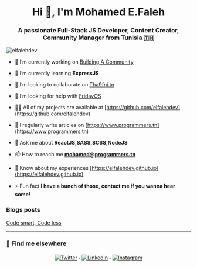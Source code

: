 <h1 align="center">Hi 👋, I'm Mohamed E.Faleh</h1>
<h3 align="center">A passionate Full-Stack JS Developer, Content Creator, Community Manager from Tunisia 🇹🇳</h3>

<p align="left"> <img src="https://komarev.com/ghpvc/?username=elfalehdev&label=Profile%20views&color=0e75b6&style=flat" alt="elfalehdev" /> </p>

- 🔭 I’m currently working on [Building A Community](https://github.com/TunisianProgrammingLovers)

- 🌱 I’m currently learning **ExpressJS**

- 👯 I’m looking to collaborate on [Tha9fni.tn](https://github.com/tunpl/tha9fni.tn)

- 🤝 I’m looking for help with [FridayOS](https://github.com/elfalehdev/fridayOS)

- 👨‍💻 All of my projects are available at [https://github.com/elfalehdev](https://github.com/elfalehdev)

- 📝 I regularly write articles on [https://www.programmers.tn](https://www.programmers.tn)

- 💬 Ask me about **ReactJS,SASS,SCSS,NodeJS**

- 📫 How to reach me **mohamed@programmers.tn**

- 📄 Know about my experiences [https://elfalehdev.github.io](https://elfalehdev.github.io)

- ⚡ Fun fact **I have a bunch of those, contact me if you wanna hear some!**

### Blogs posts
<!-- BLOG-POST-LIST:START -->
<a href="https://elfalehdev.github.io/content/programming/articles/codesmartcodeless/index.html" target="_blank"> Code smart, Code less </a>
<!-- BLOG-POST-LIST:END -->

---
### 📢 Find me elsewhere
<p align="center">
  <a href="https://twitter.com/elfalehdev">
    <img src="https://raw.githubusercontent.com/MikeCodesDotNET/MikeCodesDotNET/a8abbf37441f3253f74ea255a47f289208d7568c/Resources/twitter.svg" alt="Twitter" style="vertical-align:top; margin:4px">
  </a>  

  <a href="https://www.linkedin.com/in/elfalehdev/">
    <img src="https://raw.githubusercontent.com/MikeCodesDotNET/MikeCodesDotNET/a8abbf37441f3253f74ea255a47f289208d7568c/Resources/linkedIn.svg" alt="LinkedIn" style="vertical-align:top; margin:4px">
  </a>

  <a href="https://www.instagram.com/elfalehdev/">
    <img src="https://raw.githubusercontent.com/MikeCodesDotNET/MikeCodesDotNET/a8abbf37441f3253f74ea255a47f289208d7568c/Resources/instagram.svg" alt="Instagram" style="vertical-align:top; margin:4px">
  </a>




